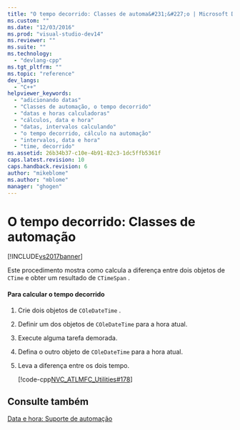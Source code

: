 ```yaml
---
title: "O tempo decorrido: Classes de automa&#231;&#227;o | Microsoft Docs"
ms.custom: ""
ms.date: "12/03/2016"
ms.prod: "visual-studio-dev14"
ms.reviewer: ""
ms.suite: ""
ms.technology: 
  - "devlang-cpp"
ms.tgt_pltfrm: ""
ms.topic: "reference"
dev_langs: 
  - "C++"
helpviewer_keywords: 
  - "adicionando datas"
  - "Classes de automação, o tempo decorrido"
  - "datas e horas calculadoras"
  - "cálculos, data e hora"
  - "datas, intervalos calculando"
  - "o tempo decorrido, cálculo na automação"
  - "intervalos, data e hora"
  - "time, decorrido"
ms.assetid: 26b34b37-c10e-4b91-82c3-1dc5ffb5361f
caps.latest.revision: 10
caps.handback.revision: 6
author: "mikeblome"
ms.author: "mblome"
manager: "ghogen"
---
```

# O tempo decorrido: Classes de automa&#231;&#227;o
[!INCLUDE[vs2017banner](../assembler/inline/includes/vs2017banner.md)]

Este procedimento mostra como calcula a diferença entre dois objetos de `CTime` e obter um resultado de `CTimeSpan` .  
  
#### Para calcular o tempo decorrido  
  
1.  Crie dois objetos de `COleDateTime` .  
  
2.  Definir um dos objetos de `COleDateTime` para a hora atual.  
  
3.  Execute alguma tarefa demorada.  
  
4.  Defina o outro objeto de `COleDateTime` para a hora atual.  
  
5.  Leva a diferença entre os dois tempo.  
  
     [!code-cpp[NVC_ATLMFC_Utilities#178](../atl-mfc-shared/codesnippet/CPP/elapsed-time-automation-classes_1.cpp)]  
  
## Consulte também  
 [Data e hora: Suporte de automação](../Topic/Date%20and%20Time:%20Automation%20Support.md)